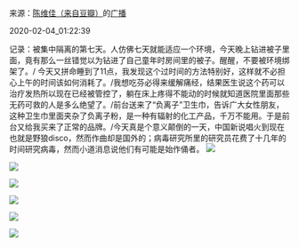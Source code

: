 来源：[陈维佳（来自豆瓣）](https://www.douban.com/people/58149581/)的[广播](https://www.douban.com/people/58149581/status/2789263572/)


2020-02-04_01:22:39


记录：被集中隔离的第七天。人仿佛七天就能适应一个环境，今天晚上钻进被子里面，竟有那么一丝错觉以为钻进了自己童年时房间里的被子。醒醒，不要被环境绑架了。/ 今天又拼命睡到了11点，我发现这个过时间的方法特别好，这样就不必担心上午的时间该如何消耗了。/我想吃芬必得来缓解痛经，结果医生说这个药可以治疗发热所以现在已经被管控了，躺在床上疼得不能动的时候就知道医院里面那些无药可救的人是多么绝望了。/前台送来了“负离子”卫生巾，告诉广大女性朋友，这种卫生巾里面夹杂了负离子粉，是一种有辐射的化工产品，千万不能用。于是前台又给我买来了正常的品牌。/今天真是个意义颠倒的一天，中国新说唱火到现在也就是野狼disco，然而作曲却是国外的；病毒研究所里的研究员花费了十几年的时间研究病毒，然而小道消息说他们有可能是始作俑者。
![](./pic/2020-02-04_01:22:39-陈维佳的广播1.jpg)  

![](./pic/2020-02-04_01:22:39-陈维佳的广播2.jpg)  

![](./pic/2020-02-04_01:22:39-陈维佳的广播3.jpg)  

![](./pic/2020-02-04_01:22:39-陈维佳的广播4.jpg)  

![](./pic/2020-02-04_01:22:39-陈维佳的广播5.jpg)  

![](./pic/2020-02-04_01:22:39-陈维佳的广播6.jpg)  

